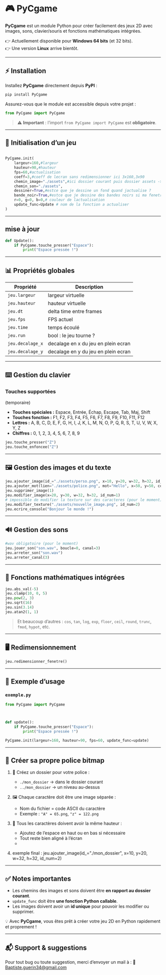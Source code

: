# 🎮 PyCgame

**PyCgame** est un module Python pour créer facilement des jeux 2D avec images, sons, clavier/souris et fonctions mathématiques intégrées.



👉 Actuellement disponible pour **Windows 64 bits** (et 32 bits).  
👉 Une version **Linux** arrive bientôt.  

---

## ⚡ Installation

Installez **PyCgame** directement depuis **PyPI** :

```bash
pip install PyCgame
```

Assurez-vous que le module est accessible depuis votre projet :

```python
from PyCgame import PyCgame
```

> ⚠️ **Important** : l’import `from PyCgame import PyCgame` est **obligatoire**.

---

## 🚀 Initialisation d’un jeu

```python

PyCgame.init(
    largeur=160,#largeur
    hauteur=90,#hauteur
    fps=60,#actualisation
    coeff=3,#coeff de lecran sans redimensionner ici 3x160,3x90
    chemin_image="./assets",#ici dossier courant puis dossier assets -> si rien mis, les images doivent etre dans le meme dossier dexecution  ../assets etc....
    chemin_son="./assets",
    dessiner=True,#estce que je dessine un fond quand jactualise ?
    bande_noir=True,#estce que je dessine des bandes noirs si ma fenetre en plein ecran nest pas proportionnel a lecran ?
    r=0, g=0, b=0,# couleur de lactualisation
    update_func=Update # nom de la fonction a actualiser
)
```

---

## mise à jour

```python
def Update():
    if PyCgame.touche_presser("Espace"):
        print("Espace pressée !")


```

---

## 📊 Propriétés globales

| Propriété         | Description                          |
| ------------------| -----------------------              |
| `jeu.largeur`     | largeur virtuelle                    |
| `jeu.hauteur`     | hauteur virtuelle                    |
| `jeu.dt`          | delta time entre frames              |
| `jeu.fps`         | FPS actuel                           |
| `jeu.time`        | temps écoulé                         |
| `jeu.run`         | bool : le jeu tourne ?               |
| `jeu.decalage_x`  | decalage en x du jeu en plein ecran  | 
| `jeu.decalage_y`  | decalage en y du jeu en plein ecran  | 
---

## ⌨️ Gestion du clavier
### Touches supportées
(temporaire)
- **Touches spéciales :** Espace, Entrée, Échap, Escape, Tab, Maj, Shift
- **Touches fonction :** F1, F2, F3, F4, F5, F6, F7, F8, F9, F10, F11, F12
- **Lettres :** A, B, C, D, E, F, G, H, I, J, K, L, M, N, O, P, Q, R, S, T, U, V, W, X, Y, Z
- **Chiffres :** 0, 1, 2, 3, 4, 5, 6, 7, 8, 9

```python
jeu.touche_presser("Z")
jeu.touche_enfoncee("Z")
```

---

## 🖼️ Gestion des images et du texte

```python
jeu.ajouter_image(id_="./assets/perso.png", x=10, y=20, w=32, h=32, id_num=2)
jeu.ajouter_mot(lien="./assets/police.png", mot="Hello", x=50, y=50, coeff=1, ecart=1, id_num=1)
jeu.supprimer_image(1)
jeu.modifier_image(x=20, y=30, w=32, h=32, id_num=1)
# impossible de modifier la texture sur des caracteres (pour le moment)
jeu.modifier_texture("./assets/nouvelle_image.png", id_num=2)
jeu.ecrire_console("Bonjour le monde !")
```

---

## 🔊 Gestion des sons

```python
#wav obligatoire (pour le moment)
jeu.jouer_son("son.wav", boucle=0, canal=3)
jeu.arreter_son("son.wav")
jeu.arreter_canal(3)
```

---

## 🧮 Fonctions mathématiques intégrées

```python
jeu.abs_val(-5)
jeu.clamp(10, 0, 5)
jeu.pow(2, 3)
jeu.sqrt(16)
jeu.sin(3.14)
jeu.atan2(1, 1)
```

> Et beaucoup d’autres : `cos`, `tan`, `log`, `exp`, `floor`, `ceil`, `round`, `trunc`, `fmod`, `hypot`, etc.

---

## 🖥️ Redimensionnement

```python
jeu.redimensionner_fenetre()
```

---

## 📂 Exemple d’usage

### `exemple.py`

```python
from PyCgame import PyCgame



def update():
    if PyCgame.touche_presser("Espace"):
        print("Espace pressée !")

PyCgame.init(largeur=160, hauteur=90, fps=60, update_func=update)
```





---

## 📝 Créer sa propre police bitmap

1. 📁 Créez un dossier pour votre police :

   * `./mon_dossier` → dans le dossier courant
   * `../mon_dossier` → un niveau au-dessus

2. 🖼️ Chaque caractère doit être une image séparée :

   * Nom du fichier = code ASCII du caractère
   * Exemple : `"A" = 65.png`, `"z" = 122.png`

3. 📏 Tous les caractères doivent avoir la même hauteur :

   * Ajoutez de l’espace en haut ou en bas si nécessaire
   * Tout reste bien aligné à l’écran
   * 
4. exemple final : jeu.ajouter_image(id_="./mon_dossier", x=10, y=20, w=32, h=32, id_num=2)
---

## ✅ Notes importantes

* Les chemins des images et sons doivent être **en rapport au dossier courant**.
* `update_func` doit être **une fonction Python callable**.
* Les images doivent avoir un **id unique** pour pouvoir les modifier ou supprimer.

💡 Avec **PyCgame**, vous êtes prêt à créer votre jeu 2D en Python rapidement et proprement !


---


## 📬 Support & suggestions

Pour tout bug ou toute suggestion, merci d’envoyer un mail à :
📧 Baptiste.guerin34@gmail.com
